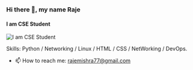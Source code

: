 ### Hi there 👋, my name Raje
#### I am CSE Student 
![I am CSE Student ](https://1000logos.net/wp-content/uploads/2019/02/Punisher-logo.jpg)

Skills: Python / Networking / Linux /  HTML / CSS / NetWorking / DevOps.
- 📫 How to reach me: rajemishra77@gmail.com




